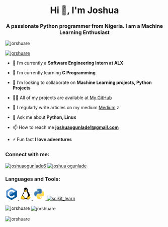 
<!---
Jorshuare/Jorshuare is a ✨ special ✨ repository because its `README.md` (this file) appears on your GitHub profile.
You can click the Preview link to take a look at your changes.
--->
<h1 align="center">Hi 👋, I'm Joshua</h1>
<h3 align="center">A passionate Python programmer from Nigeria. I am a Machine Learning Enthusiast</h3>

<p align="left"> <img src="https://komarev.com/ghpvc/?username=jorshuare&label=Profile%20views&color=0e75b6&style=flat" alt="jorshuare" /> </p>

<p align="left"> <a href="https://github.com/ryo-ma/github-profile-trophy"><img src="https://github-profile-trophy.vercel.app/?username=jorshuare" alt="jorshuare" /></a> </p>

- 🔭 I’m currently a **Software Engineering Intern at ALX**

- 🌱 I’m currently learning **C Programming**

- 👯 I’m looking to collaborate on **Machine Learning projects, Python Projects**

- 👨‍💻 All of my projects are available at <a href="www.github/Jorshuare">My GitHub</a>

- 📝 I regularly write articles on my medium <a href="https://medium.com/@joshuaogunlade">Medium</a>
z
- 💬 Ask me about **Python, Linux**

- 📫 How to reach me **joshuaogunlade1@gmail.com**

- ⚡ Fun fact **I love adventures**

<h3 align="left">Connect with me:</h3>
<p align="left">
<a href="https://twitter.com/joshuaogunlade6" target="blank"><img align="center" src="https://raw.githubusercontent.com/rahuldkjain/github-profile-readme-generator/master/src/images/icons/Social/twitter.svg" alt="joshuaogunlade6" height="30" width="40" /></a>
<a href="https://linkedin.com/in/joshua ogunlade" target="blank"><img align="center" src="https://raw.githubusercontent.com/rahuldkjain/github-profile-readme-generator/master/src/images/icons/Social/linked-in-alt.svg" alt="joshua ogunlade" height="30" width="40" /></a>
</p>

<h3 align="left">Languages and Tools:</h3>
<p align="left"> <a href="https://www.cprogramming.com/" target="_blank" rel="noreferrer"> <img src="https://raw.githubusercontent.com/devicons/devicon/master/icons/c/c-original.svg" alt="c" width="40" height="40"/> </a> <a href="https://www.linux.org/" target="_blank" rel="noreferrer"> <img src="https://raw.githubusercontent.com/devicons/devicon/master/icons/linux/linux-original.svg" alt="linux" width="40" height="40"/> </a> <a href="https://www.python.org" target="_blank" rel="noreferrer"> <img src="https://raw.githubusercontent.com/devicons/devicon/master/icons/python/python-original.svg" alt="python" width="40" height="40"/> </a> <a href="https://scikit-learn.org/" target="_blank" rel="noreferrer"> <img src="https://upload.wikimedia.org/wikipedia/commons/0/05/Scikit_learn_logo_small.svg" alt="scikit_learn" width="40" height="40"/> </a> </p>

<p><img align="left" src="https://github-readme-stats.vercel.app/api/top-langs?username=jorshuare&show_icons=true&locale=en&layout=compact" alt="jorshuare" /></p>

<p>&nbsp;<img align="center" src="https://github-readme-stats.vercel.app/api?username=jorshuare&show_icons=true&locale=en" alt="jorshuare" /></p>

<p><img align="center" src="https://github-readme-streak-stats.herokuapp.com/?user=jorshuare&" alt="jorshuare" /></p>
